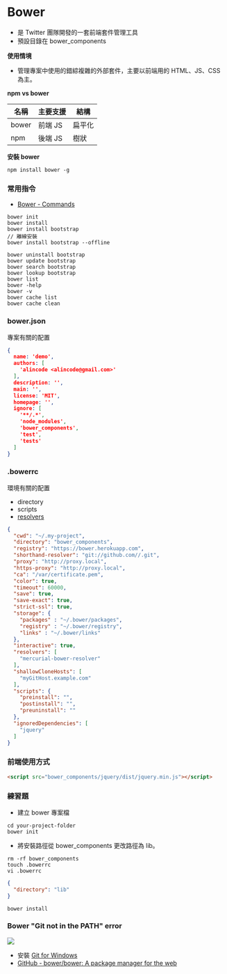 # Bower

* 是 Twitter 團隊開發的一套前端套件管理工具
* 預設目錄在 bower_components

<!-- bowerbrid -->

**使用情境**

* 管理專案中使用的錯綜複雜的外部套件，主要以前端用的 HTML、JS、CSS 為主。

**npm vs bower**

| 名稱   | 主要支援  | 結構 |
| ----- | -------- | ------ |
| bower | 前端 JS | 扁平化 |
| npm   | 後端 JS | 樹狀   |

**安裝 bower**

```
npm install bower -g
```

### 常用指令

* [Bower - Commands](https://bower.io/docs/api/)

```
bower init
bower install
bower install bootstrap
// 離線安裝
bower install bootstrap --offline

bower uninstall bootstrap
bower update bootstrap
bower search bootstrap
bower lookup bootstrap
bower list
bower -help
bower -v
bower cache list
bower cache clean
```

### bower.json

專案有關的配置

```json
{
  name: 'demo',
  authors: [
    'alincode <alincode@gmail.com>'
  ],
  description: '',
  main: '',
  license: 'MIT',
  homepage: '',
  ignore: [
    '**/.*',
    'node_modules',
    'bower_components',
    'test',
    'tests'
  ]
}
```

### .bowerrc

環境有關的配置

* directory
* scripts
* [resolvers](https://bower.io/docs/pluggable-resolvers/)

```json
{
  "cwd": "~/.my-project",
  "directory": "bower_components",
  "registry": "https://bower.herokuapp.com",
  "shorthand-resolver": "git://github.com//.git",
  "proxy": "http://proxy.local",
  "https-proxy": "http://proxy.local",
  "ca": "/var/certificate.pem",
  "color": true,
  "timeout": 60000,
  "save": true,
  "save-exact": true,
  "strict-ssl": true,
  "storage": {
    "packages" : "~/.bower/packages",
    "registry" : "~/.bower/registry",
    "links" : "~/.bower/links"
  },
  "interactive": true,
  "resolvers": [
    "mercurial-bower-resolver"
  ],
  "shallowCloneHosts": [
    "myGitHost.example.com"
  ],
  "scripts": {
    "preinstall": "",
    "postinstall": "",
    "preuninstall": ""
  },
  "ignoredDependencies": [
    "jquery"
  ]
}
```

### 前端使用方式

```html
<script src="bower_components/jquery/dist/jquery.min.js"></script>
```

### 練習題

* 建立 bower 專案檔

```
cd your-project-folder
bower init
```

* 將安裝路徑從 bower_components 更改路徑為 lib。

```
rm -rf bower_components
touch .bowerrc
vi .bowerrc
```

```json
{
  "directory": "lib"
}
```

```
bower install
```

### Bower "Git not in the PATH" error

![](https://cloud.githubusercontent.com/assets/10702007/10532690/d2e8991a-7386-11e5-9a57-613c7f92e84e.png)

* 安裝 [Git for Windows](https://git-for-windows.github.io/)
* [GitHub - bower/bower: A package manager for the web](https://github.com/bower/bower#windows-users)